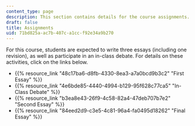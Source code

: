 ```yaml
---
content_type: page
description: This section contains details for the course assignments.
draft: false
title: Assignments
uid: 71bd825a-ac7b-407c-a1cc-f92e34a9b270
---
```

For this course, students are expected to write three essays (including one revision), as well as participate in an in-class debate. For details on these activities, click on the links below.

- {{% resource_link "48c17ba6-d8fb-4330-8ea3-a7a0bcd9b3c2" "First Essay" %}} 
- {{% resource_link "4e6bde85-4440-4994-b129-95f628c77ca5" "In-Class Debate" %}}
- {{% resource_link "b3ea8e43-26f9-4c58-82a4-47deb707b7e2" "Second Essay" %}} 
- {{% resource_link "84eed2d9-c3e5-4c81-96a4-fa0495d18262" "Final Essay" %}}